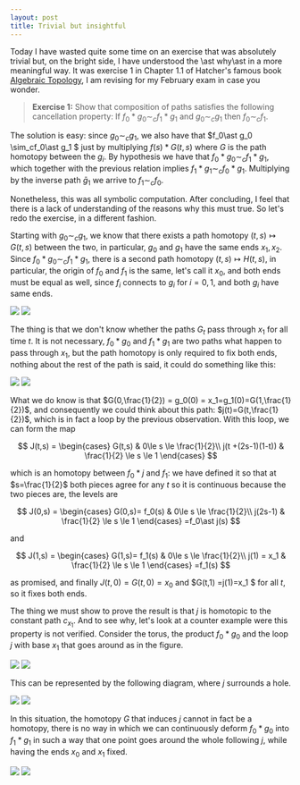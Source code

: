 ```yaml
---
layout: post
title: Trivial but insightful
---
```


Today I have wasted quite some time on an exercise that was absolutely trivial but, on the bright side, I have understood the \ast why\ast  in a more meaningful way. It was exercise 1 in Chapter 1.1 of Hatcher's famous book [Algebraic Topology](http://pi.math.cornell.edu/~hatcher/AT/ATpage.html), I am revising for my February exam in case you wonder.

> **Exercise 1:**  Show that composition of paths satisfies the following cancellation property: If $f_0 \ast  g_0 \sim_c f_1 \ast g_1$ and $g_0 \sim_c g_1$ then $f_0 \sim_c f_1$.

The solution is easy: since $g_0\sim_cg_1$, we also have that $f_0\ast g_0 \sim_cf_0\ast g_1 $ just by multiplying $f(s)\ast G(t,s)$ where $G$ is the path homotopy between the $g_i$. By hypothesis we have that $f_0\ast g_0\sim_cf_1\ast g_1$, which together with the previous relation implies $f_1\ast g_1\sim_cf_0\ast g_1$. Multiplying by the inverse path $\bar g_1$ we arrive to $f_1 \sim_c f_0$.

Nonetheless, this was all symbolic computation. After concluding, I feel that there is a lack of understanding of the reasons why this must true. So let's redo the exercise, in a different fashion.

Starting with $g_0\sim_cg_1$, we know that there exists a path homotopy $(t,s)\mapsto G(t,s)$ between the two, in particular, $g_0$ and $g_1$ have the same ends $x_1,x_2$. Since $f_0\ast g_0\sim_cf_1\ast g_1$, there is a second path homotopy $(t,s)\mapsto H(t,s)$, in particular, the origin of $f_0$ and $f_1$ is the same, let's call it $x_0$, and both ends must be equal as well, since $f_i$ connects to $g_i$ for $i=0,1$, and both $g_i$ have same ends.

<img src="/pictures/2021-01-02-trivial but insightful/diagram-1-light@2x.png" class="pic_lightmode">
<img src="/pictures/2021-01-02-trivial but insightful/diagram-1-dark@2x.png" class="pic_darkmode">

The thing is that we don't know whether the paths $G_t$ pass through $x_1$ for all time $t$. It is not necessary, $f_0\ast g_0$ and $f_1\ast g_1$ are two paths  what happen to pass through $x_1$, but the path homotopy is only required to fix both ends, nothing about the rest of the path is said, it could do something like this:

<img src="/pictures/2021-01-02-trivial but insightful/diagram-2-light@2x.png" class="pic_lightmode">
<img src="/pictures/2021-01-02-trivial but insightful/diagram-2-dark@2x.png" class="pic_darkmode">

What we do know is that $G(0,\frac{1}{2}) = g_0(0) = x_1=g_1(0)=G(1,\frac{1}{2})$, and consequently we could think about this path: $j(t)=G(t,\frac{1}{2})$, which is in fact a loop by the previous observation. With this loop, we can form the map


$$
J(t,s) = \begin{cases}
G(t,s) & 0\le s \le \frac{1}{2}\\
j(t +(2s-1)(1-t)) & \frac{1}{2} \le s \le 1
\end{cases}
$$


which is an homotopy between $f_0\ast j$ and $f_1$: we have defined it so that at $s=\frac{1}{2}$ both pieces agree for any $t$ so it is continuous because the two pieces are, the levels are


$$
J(0,s) = \begin{cases}
G(0,s)= f_0(s) & 0\le s \le \frac{1}{2}\\
j(2s-1) & \frac{1}{2} \le s \le 1
\end{cases}
=f_0\ast j(s)
$$


and


$$
J(1,s) = \begin{cases}
G(1,s)= f_1(s) & 0\le s \le \frac{1}{2}\\
j(1) = x_1 & \frac{1}{2} \le s \le 1
\end{cases}
=f_1(s)
$$


as promised, and finally $J(t,0) = G(t,0)=x_0$ and $G(t,1) =j(1)=x_1 $ for all $t$, so it fixes both ends.

The thing we must show to prove the result is that $j$ is homotopic to the constant path $c_{x_1}$. And to see why, let's look at a counter example were this property is not verified. Consider the torus, the product $f_0\ast g_0$ and the loop $j$ with base $x_1$ that goes around as in the figure.

<img src="/pictures/2021-01-02-trivial but insightful/diagram-3-light@2x.png" class="pic_lightmode">
<img src="/pictures/2021-01-02-trivial but insightful/diagram-3-dark@2x.png" class="pic_darkmode">

This can be represented by the following diagram, where $j$ surrounds a hole.

<img src="/pictures/2021-01-02-trivial but insightful/diagram-4-light@2x.png" class="pic_lightmode">
<img src="/pictures/2021-01-02-trivial but insightful/diagram-4-dark@2x.png" class="pic_darkmode">

In this situation, the homotopy $G$ that induces $j$ cannot in fact be a homotopy, there is no way in which we can continuously deform $f_0\ast g_0$  into $f_1\ast g_1$ in such a way that one point goes around the whole following $j$, while having the ends $x_0$ and $x_1$ fixed.

<img src="/pictures/2021-01-02-trivial but insightful/diagram-5-light@2x.png" class="pic_lightmode">
<img src="/pictures/2021-01-02-trivial but insightful/diagram-5-dark@2x.png" class="pic_darkmode">
